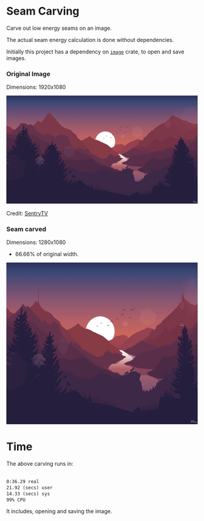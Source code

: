 # Seam Carving

Carve out low energy seams on an image.

The actual seam energy calculation is done without dependencies.

Initially this project has a dependency on [`image`](https://github.com/image-rs/image) crate, to open and save images.

### Original Image

Dimensions: 1920x1080

<img src="landscape.png" alt="Original Image" />

Credit: [SentryTV](https://www.reddit.com/user/SentryTV/)

### Seam carved

Dimensions: 1280x1080

- 66.66% of original width.

<img src="carved.png" alt="Original Image" />


# Time

The above carving runs in:

```

0:36.29 real
21.92 (secs) user
14.33 (secs) sys
99% CPU

```

It includes, opening and saving the image.

